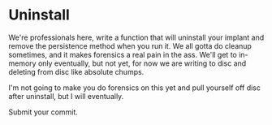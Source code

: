 # Uninstall
We're professionals here, write a function that will uninstall your implant and remove the persistence method when you run it. We all gotta do cleanup sometimes, and it makes forensics a real pain in the ass. We'll get to in-memory only eventually, but not yet, for now we are writing to disc and deleting from disc like absolute chumps. 

I'm not going to make you do forensics on this yet and pull yourself off disc after uninstall, but I will eventually.

Submit your commit.